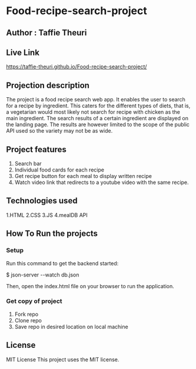 # Food-recipe-search-project

## Author : Taffie Theuri

## Live Link

https://taffie-theuri.github.io/Food-recipe-search-project/


## Projection description

The project is a food recipe search web app. It enables the user to search for a recipe by ingredient. This caters for the different types of diets, that is, a vegetarian would most likely not search for recipe with chicken as the main ingredient. The search results of a certain ingredient are displayed on the landing page. The results are however limited to the scope of the public API used so the variety may not be as wide.

## Project features
1. Search bar
2. Individual food cards for each recipe
3. Get recipe button for each meal to display written recipe
4. Watch video link that redirects to a youtube video with the same recipe.

## Technologies used
1.HTML
2.CSS
3.JS
4.mealDB API

## How To Run the projects
### Setup
Run this command to get the backend started:

$ json-server --watch db.json

Then, open the index.html file on your browser to run the application.

### Get copy of project 
1. Fork repo
2. Clone repo 
3. Save repo in desired location on local machine


## License 
MIT License
This project uses the MIT license.



